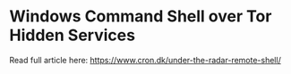 # Windows Command Shell over Tor Hidden Services
Read full article here: https://www.cron.dk/under-the-radar-remote-shell/
